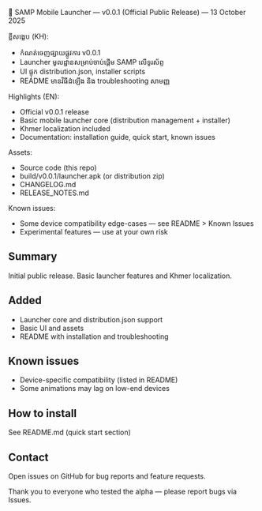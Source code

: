 📢 SAMP Mobile Launcher — v0.0.1 (Official Public Release) — 13 October 2025

ខ្លីសង្ខេប (KH):
- កំណត់ចេញផ្សាយផ្លូវការ v0.0.1
- Launcher មូលដ្ឋានសម្រាប់ចាប់ផ្តើម SAMP លើទូរស័ព្ទ
- UI ផ្ទុក distribution.json, installer scripts
- README មានវិធីដំឡើង និង troubleshooting សាមញ្ញ

Highlights (EN):
- Official v0.0.1 release
- Basic mobile launcher core (distribution management + installer)
- Khmer localization included
- Documentation: installation guide, quick start, known issues

Assets:
- Source code (this repo)
- build/v0.0.1/launcher.apk (or distribution zip)
- CHANGELOG.md
- RELEASE_NOTES.md

Known issues:
- Some device compatibility edge-cases — see README > Known Issues
- Experimental features — use at your own risk

## Summary
Initial public release. Basic launcher features and Khmer localization.

## Added
- Launcher core and distribution.json support
- Basic UI and assets
- README with installation and troubleshooting

## Known issues
- Device-specific compatibility (listed in README)
- Some animations may lag on low-end devices

## How to install
See README.md (quick start section)

## Contact
Open issues on GitHub for bug reports and feature requests.


Thank you to everyone who tested the alpha — please report bugs via Issues.
